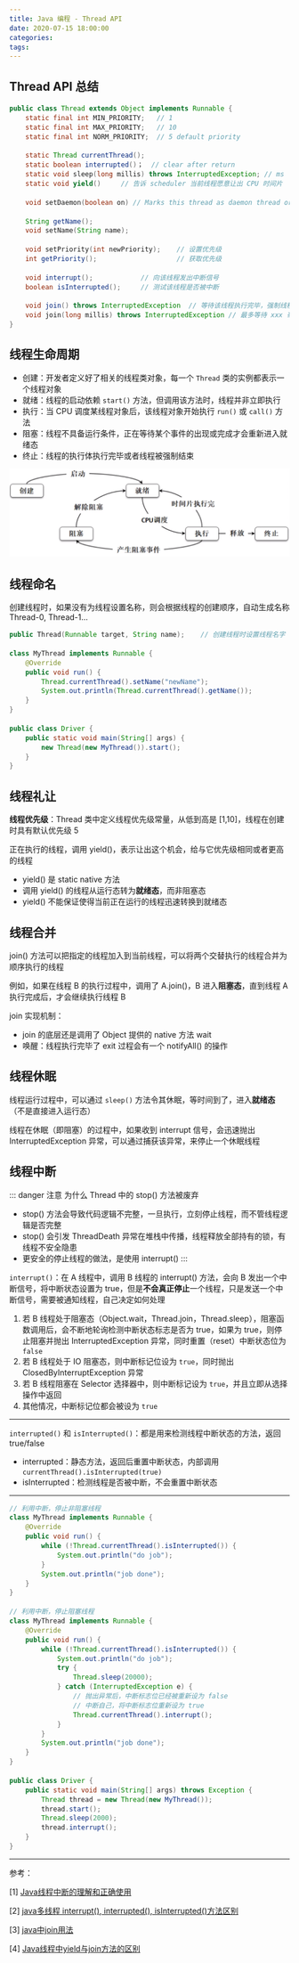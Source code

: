 ```yaml
---
title: Java 编程 - Thread API
date: 2020-07-15 18:00:00
categories: 
tags:
---
```

## Thread API 总结
```java
public class Thread extends Object implements Runnable {
    static final int MIN_PRIORITY;   // 1
    static final int MAX_PRIORITY;   // 10
    static final int NORM_PRIORITY;  // 5 default priority

    static Thread currentThread();
    static boolean interrupted()；  // clear after return
    static void sleep​(long millis) throws InterruptedException; // ms
    static void yield()     // 告诉 scheduler 当前线程愿意让出 CPU 时间片

    void setDaemon​(boolean on) // Marks this thread as daemon thread or not

    String getName();                  
    void setName​(String name); 

    void setPriority​(int newPriority);    // 设置优先级
    int getPriority();                    // 获取优先级

    void interrupt();            // 向该线程发出中断信号
    boolean isInterrupted();     // 测试该线程是否被中断

    void join() throws InterruptedException  // 等待该线程执行完毕，强制线程执行完毕
    void join​(long millis) throws InterruptedException // 最多等待 xxx 毫秒
}
```

## 线程生命周期
- 创建：开发者定义好了相关的线程类对象，每一个 `Thread` 类的实例都表示一个线程对象
- 就绪：线程的启动依赖 `start()` 方法，但调用该方法时，线程并非立即执行
- 执行：当 CPU 调度某线程对象后，该线程对象开始执行 `run()` 或 `call()` 方法
- 阻塞：线程不具备运行条件，正在等待某个事件的出现或完成才会重新进入就绪态
- 终止：线程的执行体执行完毕或者线程被强制结束

![线程的运行状态](/img/Java/MultiThreadState.png)

## 线程命名
创建线程时，如果没有为线程设置名称，则会根据线程的创建顺序，自动生成名称 Thread-0, Thread-1...

```java
public Thread​(Runnable target, String name);    // 创建线程时设置线程名字

class MyThread implements Runnable {
    @Override
    public void run() {
        Thread.currentThread().setName("newName");
        System.out.println(Thread.currentThread().getName());
    }
}

public class Driver {
    public static void main(String[] args) {
        new Thread(new MyThread()).start();
    }
}
```

## 线程礼让
**线程优先级**：Thread 类中定义线程优先级常量，从低到高是 [1,10]，线程在创建时具有默认优先级 5

正在执行的线程，调用 yield()，表示让出这个机会，给与它优先级相同或者更高的线程  
- yield() 是 static native 方法
- 调用 yield() 的线程从运行态转为**就绪态**，而非阻塞态
- yield() 不能保证使得当前正在运行的线程迅速转换到就绪态

## 线程合并
join() 方法可以把指定的线程加入到当前线程，可以将两个交替执行的线程合并为顺序执行的线程

例如，如果在线程 B 的执行过程中，调用了 A.join()，B 进入**阻塞态**，直到线程 A 执行完成后，才会继续执行线程 B

join 实现机制：  
- join 的底层还是调用了 Object 提供的 native 方法 wait
- 唤醒：线程执行完毕了 exit 过程会有一个 notifyAll() 的操作

## 线程休眠
线程运行过程中，可以通过 `sleep()` 方法令其休眠，等时间到了，进⼊**就绪态**（不是直接进入运⾏态）

线程在休眠（即阻塞）的过程中，如果收到 interrupt 信号，会迅速抛出 InterruptedException 异常，可以通过捕获该异常，来停止一个休眠线程

## 线程中断
::: danger 注意
为什么 Thread 中的 stop() 方法被废弃  
- stop() 方法会导致代码逻辑不完整，一旦执行，立刻停止线程，而不管线程逻辑是否完整
- stop() 会引发 ThreadDeath 异常在堆栈中传播，线程释放全部持有的锁，有线程不安全隐患
- 更安全的停止线程的做法，是使用 interrupt()
:::

`interrupt()`：在 A 线程中，调用 B 线程的 interrupt() 方法，会向 B 发出一个中断信号，将中断状态设置为 true，但是**不会真正停止**⼀个线程，只是发送一个中断信号，需要被通知线程，自己决定如何处理

1. 若 B 线程处于阻塞态（Object.wait，Thread.join，Thread.sleep），阻塞函数调用后，会不断地轮询检测中断状态标志是否为 true，如果为 true，则停止阻塞并抛出 InterruptedException 异常，同时重置（reset）中断状态位为 `false`
2. 若 B 线程处于 IO 阻塞态，则中断标记位设为 `true`，同时抛出 ClosedByInterruptException 异常
3. 若 B 线程阻塞在 Selector 选择器中，则中断标记设为 `true`，并且立即从选择操作中返回
4. 其他情况，中断标记位都会被设为 `true`

---
`interrupted()` 和 `isInterrupted()`：都是用来检测线程中断状态的方法，返回 true/false  
- interrupted：静态方法，返回后重置中断状态，内部调用 `currentThread().isInterrupted(true)`
- isInterrupted：检测线程是否被中断，不会重置中断状态

---
```java
// 利用中断，停止非阻塞线程
class MyThread implements Runnable {
    @Override
    public void run() {
        while (!Thread.currentThread().isInterrupted()) {
            System.out.println("do job");
        }
        System.out.println("job done");
    }
}

// 利用中断，停止阻塞线程
class MyThread implements Runnable {
    @Override
    public void run() {
        while (!Thread.currentThread().isInterrupted()) {
            System.out.println("do job");
            try {
                Thread.sleep(20000);
            } catch (InterruptedException e) {
                // 抛出异常后，中断标志位已经被重新设为 false
                // 中断自己，将中断标志位重新设为 true
                Thread.currentThread().interrupt();
            }
        }
        System.out.println("job done");
    }
}

public class Driver {
    public static void main(String[] args) throws Exception {
        Thread thread = new Thread(new MyThread());
        thread.start();
        Thread.sleep(2000);
        thread.interrupt();
    }
}
```

---
参考：

[1] [Java线程中断的理解和正确使用](https://blog.csdn.net/guanfengliang1988/article/details/79238743)

[2] [java多线程 interrupt(), interrupted(), isInterrupted()方法区别](https://www.cnblogs.com/huangyichun/p/7126851.html)

[3] [java中join用法](https://www.cnblogs.com/woniu4/p/8506083.html)

[4] [Java线程中yield与join方法的区别](https://www.cnblogs.com/LittleSpring/p/9676514.html)